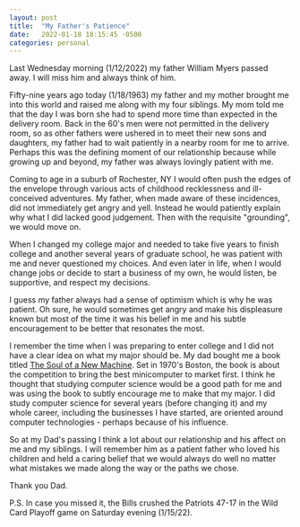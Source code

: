 ```yaml
---
layout: post
title:  "My Father's Patience"
date:   2022-01-18 18:15:45 -0500
categories: personal
---
```

Last Wednesday morning (1/12/2022) my father William Myers passed away. I will miss him and always think of him.

Fifty-nine years ago today (1/18/1963) my father and my mother brought me into this world and raised me along with my four siblings. My mom told me that the day I was born she had to spend more time than expected in the delivery room. Back in the 60's men were not permitted in the delivery room, so as other fathers were ushered in to meet their new sons and daughters, my father had to wait patiently in a nearby room for me to arrive. Perhaps this was the defining moment of our relationship because while growing up and beyond, my father was always lovingly patient with me.

Coming to age in a suburb of Rochester, NY I would often push the edges of the envelope through various acts of childhood recklessness and ill-conceived adventures. My father, when made aware of these incidences, did not immediately get angry and yell. Instead he would patiently explain why what I did lacked good judgement. Then with the requisite "grounding", we would move on.

When I changed my college major and needed to take five years to finish college and another several years of graduate school, he was patient with me and never questioned my choices. And even later in life, when I would change jobs or decide to start a business of my own, he would listen, be supportive, and respect my decisions.

I guess my father always had a sense of optimism which is why he was patient. Oh sure, he would sometimes get angry and make his displeasure known but most of the time it was his belief in me and his subtle encouragement to be better that resonates the most.

I remember the time when I was preparing to enter college and I did not have a clear idea on what my major should be. My dad bought me a book titled <ins>The Soul of a New Machine</ins>. Set in 1970's Boston, the book is about the competition to bring the best minicomputer to market first. I think he thought that studying computer science would be a good path for me and was using the book to subtly encourage me to make that my major. I did study computer science for several years (before changing it) and my whole career, including the businesses I have started, are oriented around computer technologies - perhaps because of his influence.

So at my Dad's passing I think a lot about our relationship and his affect on me and my siblings. I will remember him as a patient father who loved his children and held a caring belief that we would always do well no matter what mistakes we made along the way or the paths we chose.

Thank you Dad.

P.S. In case you missed it, the Bills crushed the Patriots 47-17 in the Wild Card Playoff game on Saturday evening (1/15/22).
